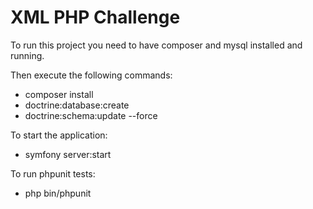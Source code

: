 # XML PHP Challenge

To run this project you need to have composer and mysql installed and running.
  
Then execute the following commands:
 - composer install
 - doctrine:database:create
 - doctrine:schema:update --force 
 
To start the application:
 - symfony server:start

To run phpunit tests:
 - php bin/phpunit

